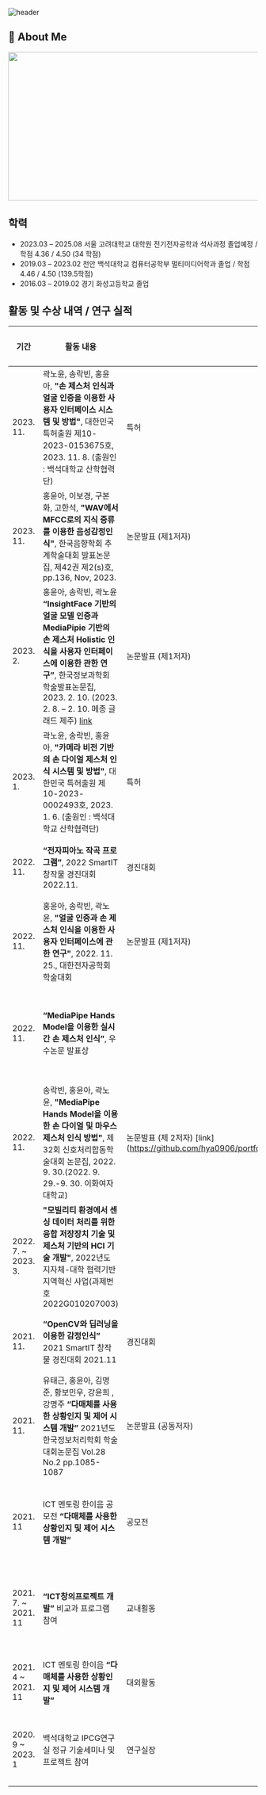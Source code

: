 ![header](https://capsule-render.vercel.app/api?type=waving&color=gradient&height=300&section=header&text=Good%20to%20see%20you%20%F0%9F%A4%97)

 ## 👀 About Me
 <!-- 깃허브 펫 그림 -->
<a href="https://www.gitanimals.org/en_US?utm_medium=image&utm_source=hya0906&utm_content=farm">
<img
  src="https://render.gitanimals.org/farms/hya0906"
  width="600"
  height="300"
/>
</a>  

<!-- 학력 -->
## 학력
-	2023.03 – 2025.08 서울 고려대학교 대학원 전기전자공학과 석사과정 졸업예정 / 학점 4.36 / 4.50 (34 학점)
-	2019.03 – 2023.02 천안 백석대학교 컴퓨터공학부 멀티미디어학과 졸업 / 학점 4.46 / 4.50 (139.5학점)
-	2016.03 – 2019.02 경기 화성고등학교 졸업

<!-- 내가 한 것 -->
## 활동 및 수상 내역 / 연구 실적
| **기간**  | **활동 내용**                                          | **활동 구분** | **기관 및 장소** |
|------------|--------------------------------------------------------|----------------|----------------------|
| 2023. 11.  | 곽노윤, 송락빈, 홍윤아, **"손 제스처 인식과 얼굴 인증을 이용한 사용자 인터페이스 시스템 및 방법"**, 대한민국 특허출원 제10-2023-0153675호, 2023. 11. 8. (출원인 : 백석대학교 산학협력단) | 특허         | 대한민국 특허출원   |
| 2023. 11. | 홍윤아, 이보경, 구본화, 고한석, **"WAV에서 MFCC로의 지식 증류를 이용한 음성감정인식"**, 한국음향학회 추계학술대회 발표논문집, 제42권 제2(s)호, pp.136, Nov, 2023. | 논문발표 (제1저자) | 한국음향학회 추계학술대회 |
| 2023. 2. | 홍윤아, 송락빈, 곽노윤 **“InsightFace 기반의 얼굴 모델 인증과 MediaPipie 기반의 손 제스처 Holistic 인식을 사용자 인터페이스에 이용한 관한 연구”**, 한국정보과학회 학술발표논문집, 2023. 2. 10. (2023. 2. 8. – 2. 10. 메종 글래드 제주) [link](https://github.com/hya0906/portfolio/tree/main/2023_IPIU%EB%85%BC%EB%AC%B8) | 논문발표 (제1저자) | IPIU 2023 |
| 2023. 1. | 곽노윤, 송락빈, 홍윤아, **"카메라 비전 기반의 손 다이얼 제스처 인식 시스템 및 방법"**, 대한민국 특허출원 제10-2023-0002493호, 2023. 1. 6. (출원인 : 백석대학교 산학협력단) | 특허 | 대한민국 특허출원 |
| 2022. 11. | **“전자피아노 작곡 프로그램”**, 2022 SmartIT 창작물 경진대회 2022.11. | 경진대회 | 백석대학교 **(금상수상)** |
| 2022. 11. | 홍윤아, 송락빈, 곽노윤, **"얼굴 인증과 손 제스처 인식을 이용한 사용자 인터페이스에 관한 연구"**, 2022. 11. 25., 대한전자공학회 학술대회 | 논문발표 (제1저자) | 대한전자공학회 추계학술대회 |
| 2022. 11. | **“MediaPipe Hands Model을 이용한 실시간 손 제스처 인식”**, 우수논문 발표상 |  | 한국멀티미디어학회 추계학술대회 |
| 2022. 11. | 송락빈, 홍윤아, 곽노윤, **"MediaPipe Hands Model을 이용한 손 다이얼 및 마우스 제스처 인식 방법"**, 제32회 신호처리합동학술대회 논문집, 2022. 9. 30.(2022. 9. 29.-9. 30. 이화여자대학교) | 논문발표 (제 2저자) [link](https://github.com/hya0906/portfolio/tree/main/2022_%EC%8B%A0%ED%98%B8%EC%B2%98%EB%A6%AC%ED%95%A9%EB%8F%99%ED%95%99%EC%88%A0%EB%8C%80%ED%9A%8C%20(2%EC%A0%80%EC%9E%90) | 대한전자공학회 신호처리합동학술대회 |
| 2022. 7. ~ 2023. 3. | **"모빌리티 환경에서 센싱 데이터 처리를 위한 융합 저장장치 기술 및 제스처 기반의 HCI 기술 개발"**, 2022년도 지자체-대학 협력기반 지역혁신 사업(과제번호 2022G010207003) |  | 한국연구재단 |
| 2021. 11. | **“OpenCV와 딥러닝을 이용한 감정인식”** 2021 SmartIT 창작물 경진대회 2021.11 | 경진대회 | 백석대학교 **(금상수상)** |
| 2021. 11. | 유태근, 홍윤아, 김명준, 황보민우, 강윤희 ,강명주 **“다매체를 사용한 상황인지 및 제어 시스템 개발”** 2021년도 한국정보처리학회 학술대회논문집 Vol.28 No.2 pp.1085-1087 | 논문발표 (공동저자) | 한국정보처리학회 ACK 2021 |
| 2021. 11 | ICT 멘토링 한이음 공모전 **“다매체를 사용한 상황인지 및 제어 시스템 개발”** | 공모전 | 정보통신기획평가원 **(입선수상)** |
| 2021. 7. ~ 2021. 11 | **“ICT창의프로젝트 개발”** 비교과 프로그램 참여 | 교내횔동 | 백석대학교 학생역량관리시스템 |
| 2021. 4 ~ 2021. 11 | ICT 멘토링 한이음 **“다매체를 사용한 상황인지 및 제어 시스템 개발”** | 대외활동 | 정보통신기획평가원 |
| 2020. 9 ~ 2023. 1 | 백석대학교 IPCG연구실 정규 기술세미나 및 프로젝트 참여 | 연구실장 |백석대학교 IPCG 연구실 |







<!--
참고사이트
https://velog.io/@pjy707099/Github-%EA%B0%84%EC%A7%80%EB%82%98%EA%B2%8C-%ED%94%84%EB%A1%9C%ED%95%84-%EA%BE%B8%EB%AF%B8%EA%B8%B0
https://velog.io/@hbin12212/github-%EC%BB%A4%EB%B0%8B%ED%95%98%EA%B3%A0-%ED%8E%AB-%ED%82%A4%EC%9A%B0%EA%B8%B0

**hya0906/hya0906** is a ✨ _special_ ✨ repository because its `README.md` (this file) appears on your GitHub profile.
## Hi there 👋
Here are some ideas to get you started:

- 🔭 I’m currently working on ...
- 🌱 I’m currently learning ...
- 👯 I’m looking to collaborate on ...
- 🤔 I’m looking for help with ...
- 💬 Ask me about ...
- 📫 How to reach me: ...
- 😄 Pronouns: ...
- ⚡ Fun fact: ...
-->
